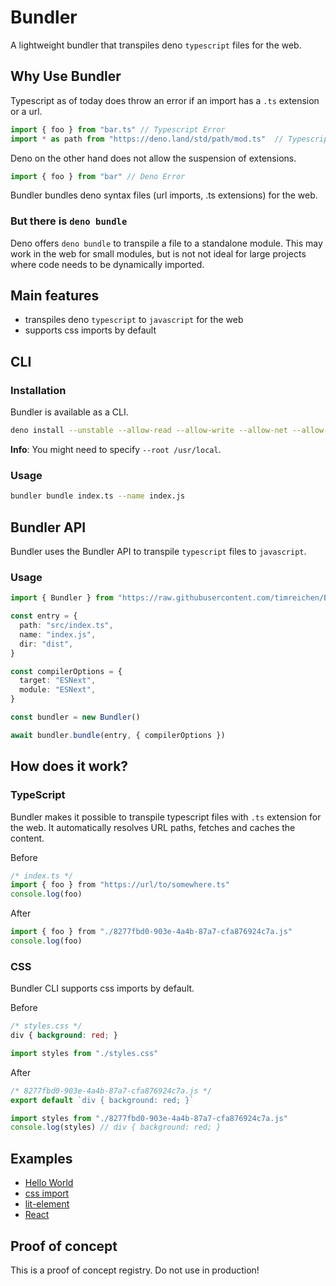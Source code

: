 # Bundler
A lightweight bundler that transpiles deno ```typescript``` files for the web.

## Why Use Bundler
Typescript as of today does throw an error if an import has a ```.ts``` extension or a url.
```ts
import { foo } from "bar.ts" // Typescript Error
import * as path from "https://deno.land/std/path/mod.ts"  // Typescript Error
```

Deno on the other hand does not allow the suspension of extensions.
```ts
import { foo } from "bar" // Deno Error
```

Bundler bundles deno syntax files (url imports, .ts extensions) for the web.

### But there is ```deno bundle```
Deno offers ```deno bundle``` to transpile a file to a standalone module. This may  work in the web for small modules, but is not not ideal for large projects where code needs to be dynamically imported.

## Main features
- transpiles deno ```typescript``` to ```javascript``` for the web
- supports css imports by default

## CLI

### Installation
Bundler is available as a CLI.
```sh
deno install --unstable --allow-read --allow-write --allow-net --allow-env https://raw.githubusercontent.com/timreichen/Bundler/master/cli.ts --name bundler 
```
**Info**: You might need to specify ```--root /usr/local```.

### Usage
```sh
bundler bundle index.ts --name index.js
```

## Bundler API
Bundler uses the Bundler API to transpile ```typescript``` files to ```javascript```.

### Usage
```ts
import { Bundler } from "https://raw.githubusercontent.com/timreichen/Bundler/master/mod.ts"

const entry = {
  path: "src/index.ts",
  name: "index.js",
  dir: "dist",
}

const compilerOptions = {
  target: "ESNext",
  module: "ESNext",
}

const bundler = new Bundler()

await bundler.bundle(entry, { compilerOptions })

```
## How does it work?
### TypeScript
Bundler makes it possible to transpile typescript files with ```.ts``` extension for the web.
It automatically resolves URL paths, fetches and caches the content.

Before
  ```ts
/* index.ts */
import { foo } from "https://url/to/somewhere.ts"
console.log(foo)
```
After
```js
import { foo } from "./8277fbd0-903e-4a4b-87a7-cfa876924c7a.js"
console.log(foo)
```

### CSS
Bundler CLI supports css imports by default.

Before
```css
/* styles.css */
div { background: red; }
```
```js
import styles from "./styles.css"
```
After
```js
/* 8277fbd0-903e-4a4b-87a7-cfa876924c7a.js */
export default `div { background: red; }`
```
```js
import styles from "./8277fbd0-903e-4a4b-87a7-cfa876924c7a.js"
console.log(styles) // div { background: red; }
```

## Examples

- [Hello World](https://github.com/timreichen/Bundler/tree/master/examples/hello%20world)
- [css import](https://github.com/timreichen/Bundler/tree/master/examples/css%20import)
- [lit-element](https://github.com/timreichen/Bundler/tree/master/examples/lit-element)
- [React](https://github.com/timreichen/Bundler/tree/master/examples/react)

## Proof of concept
This is a proof of concept registry. Do not use in production!
